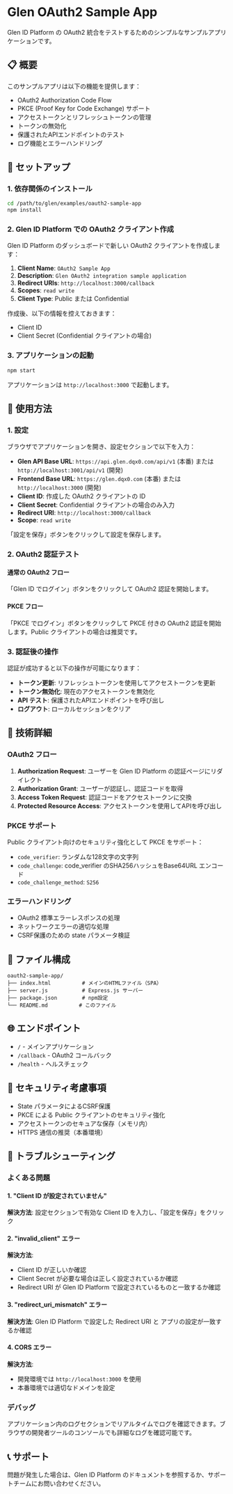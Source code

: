 # Glen OAuth2 Sample App

Glen ID Platform の OAuth2 統合をテストするためのシンプルなサンプルアプリケーションです。

## 📋 概要

このサンプルアプリは以下の機能を提供します：

- OAuth2 Authorization Code Flow
- PKCE (Proof Key for Code Exchange) サポート
- アクセストークンとリフレッシュトークンの管理
- トークンの無効化
- 保護されたAPIエンドポイントのテスト
- ログ機能とエラーハンドリング

## 🚀 セットアップ

### 1. 依存関係のインストール

```bash
cd /path/to/glen/examples/oauth2-sample-app
npm install
```

### 2. Glen ID Platform での OAuth2 クライアント作成

Glen ID Platform のダッシュボードで新しい OAuth2 クライアントを作成します：

1. **Client Name**: `OAuth2 Sample App`
2. **Description**: `Glen OAuth2 integration sample application`
3. **Redirect URIs**: `http://localhost:3000/callback`
4. **Scopes**: `read write`
5. **Client Type**: Public または Confidential

作成後、以下の情報を控えておきます：
- Client ID
- Client Secret (Confidential クライアントの場合)

### 3. アプリケーションの起動

```bash
npm start
```

アプリケーションは `http://localhost:3000` で起動します。

## 📝 使用方法

### 1. 設定

ブラウザでアプリケーションを開き、設定セクションで以下を入力：

- **Glen API Base URL**: `https://api.glen.dqx0.com/api/v1` (本番) または `http://localhost:3001/api/v1` (開発)
- **Frontend Base URL**: `https://glen.dqx0.com` (本番) または `http://localhost:3000` (開発)
- **Client ID**: 作成した OAuth2 クライアントの ID
- **Client Secret**: Confidential クライアントの場合のみ入力
- **Redirect URI**: `http://localhost:3000/callback`
- **Scope**: `read write`

「設定を保存」ボタンをクリックして設定を保存します。

### 2. OAuth2 認証テスト

#### 通常の OAuth2 フロー

「Glen ID でログイン」ボタンをクリックして OAuth2 認証を開始します。

#### PKCE フロー

「PKCE でログイン」ボタンをクリックして PKCE 付きの OAuth2 認証を開始します。Public クライアントの場合は推奨です。

### 3. 認証後の操作

認証が成功すると以下の操作が可能になります：

- **トークン更新**: リフレッシュトークンを使用してアクセストークンを更新
- **トークン無効化**: 現在のアクセストークンを無効化
- **API テスト**: 保護されたAPIエンドポイントを呼び出し
- **ログアウト**: ローカルセッションをクリア

## 🔧 技術詳細

### OAuth2 フロー

1. **Authorization Request**: ユーザーを Glen ID Platform の認証ページにリダイレクト
2. **Authorization Grant**: ユーザーが認証し、認証コードを取得
3. **Access Token Request**: 認証コードをアクセストークンに交換
4. **Protected Resource Access**: アクセストークンを使用してAPIを呼び出し

### PKCE サポート

Public クライアント向けのセキュリティ強化として PKCE をサポート：

- `code_verifier`: ランダムな128文字の文字列
- `code_challenge`: code_verifier のSHA256ハッシュをBase64URL エンコード
- `code_challenge_method`: `S256`

### エラーハンドリング

- OAuth2 標準エラーレスポンスの処理
- ネットワークエラーの適切な処理
- CSRF保護のための state パラメータ検証

## 📁 ファイル構成

```
oauth2-sample-app/
├── index.html          # メインのHTMLファイル（SPA）
├── server.js           # Express.js サーバー
├── package.json        # npm設定
└── README.md          # このファイル
```

## 🌐 エンドポイント

- `/` - メインアプリケーション
- `/callback` - OAuth2 コールバック
- `/health` - ヘルスチェック

## 🔐 セキュリティ考慮事項

- State パラメータによるCSRF保護
- PKCE による Public クライアントのセキュリティ強化
- アクセストークンのセキュアな保存（メモリ内）
- HTTPS 通信の推奨（本番環境）

## 🚨 トラブルシューティング

### よくある問題

#### 1. "Client ID が設定されていません"

**解決方法**: 設定セクションで有効な Client ID を入力し、「設定を保存」をクリック

#### 2. "invalid_client" エラー

**解決方法**: 
- Client ID が正しいか確認
- Client Secret が必要な場合は正しく設定されているか確認
- Redirect URI が Glen ID Platform で設定されているものと一致するか確認

#### 3. "redirect_uri_mismatch" エラー

**解決方法**: Glen ID Platform で設定した Redirect URI と アプリの設定が一致するか確認

#### 4. CORS エラー

**解決方法**: 
- 開発環境では `http://localhost:3000` を使用
- 本番環境では適切なドメインを設定

### デバッグ

アプリケーション内のログセクションでリアルタイムでログを確認できます。ブラウザの開発者ツールのコンソールでも詳細なログを確認可能です。

## 📞 サポート

問題が発生した場合は、Glen ID Platform のドキュメントを参照するか、サポートチームにお問い合わせください。